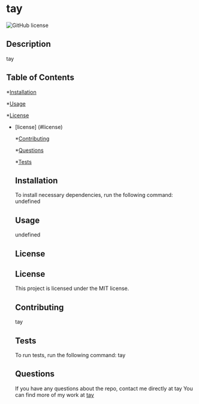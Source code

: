 # tay
  ![GitHub license](https://img.shields.io/badge/license-MIT-blue.svg)
  ## Description

  tay

  ## Table of Contents

  *[Installation](#installation)

  *[Usage](#usage)

  *[License](#license)
  
* [license] (#license)
    

  *[Contributing](#contributing)

  *[Questions](#questions)

  *[Tests](#tests)


  ## Installation

  To install necessary dependencies, run the following command:
  undefined

  ## Usage

  undefined

  ## License

  ## License
    
    This project is licensed under the MIT license.

  ## Contributing
  tay

  ## Tests

  To run tests, run the following command:
  tay

  ## Questions

  If you have any questions about the repo, contact me directly at tay
  You can find more of my work at [tay](https://github/com/tay)
 
  
